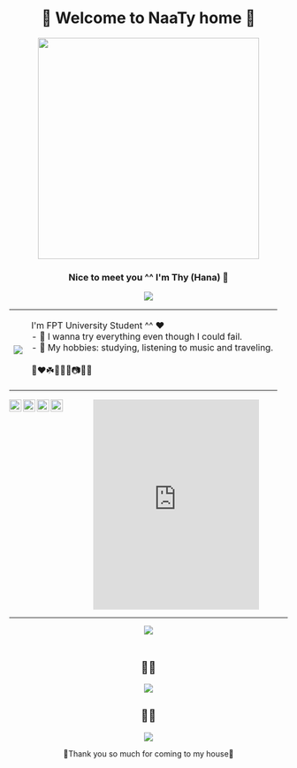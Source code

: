 <!DOCTYPE html>
<html lang="en">
<head>
    <meta charset="UTF-8">
    <meta name="viewport" content="width=device-width, initial-scale=1.0">
    <title>Your Profile</title>
    <style>
        body {
            text-align: center;
        }
    </style>
</head>
<body>

<!-- Welcome Section -->
<h1>🐇 Welcome to NaaTy home 🐇</h1>
<div><img src="https://media1.giphy.com/avatars/ariru/aMeIqTaYn87j.gif" width="400px"/></div>

<!-- Nice to Meet You Section -->
<h3>Nice to meet you ^^ I'm Thy (Hana) 🦢</h3>

<!-- Header Section -->
<div id="header">
    <img src="https://i.pinimg.com/originals/77/55/12/775512d222eb9562371cf24ca66ff790.gif"/>
</div>

<!-- Meomeo Section -->
<table>
    <tr>
        <td><img src="https://media0.giphy.com/media/9HIwpKaerZ3z6RTTyW/giphy.gif"/></td>
        <td>
            <p>I'm FPT University Student ^^ ❤️<br>
            - 🥰 I wanna try everything even though I could fail.<br>
            - 🌸 My hobbies: studying, listening to music and traveling.<br>
            <br>🥺❤️☘️🌸🌈🍒📷💎🎀</p>
        </td>
    </tr>
</table>

<!-- Connect with Hana Bae Section -->
<div>
    <a href="https://twitter.com/OrieHana"><img align="left" alt="OrieHana| Twitter" width="22px" src="https://cdn.jsdelivr.net/npm/simple-icons@v3/icons/twitter.svg" /></a>
    <a href="https://www.linkedin.com/in/thy-hoang-nha-646867216/"><img align="left" alt="thyy-nh%C3%A3-646867216| LinkedIn" width="22px" src="https://cdn.jsdelivr.net/npm/simple-icons@v3/icons/linkedin.svg" /></a>
    <a href="https://www.instagram.com/naaty.hgbae._/"><img align="left" alt="__almira.hana| Instagram" width="22px" src="https://cdn.jsdelivr.net/npm/simple-icons@v3/icons/instagram.svg" /></a>
    <a href="https://www.facebook.com/OrieSocuteee/"><img align="left" alt="OrieSocuteee| Facebook" width="22px" src="https://cdn.jsdelivr.net/npm/simple-icons@v3/icons/facebook.svg" /></a>
</div>

<!-- Spotify Embed Section -->
<div>
    <iframe src="https://open.spotify.com/embed/track/0OrwGH9aeguhopTVubv0VZ" width="300" height="380" frameborder="0" allowtransparency="true" allow="encrypted-media"></iframe>
</div>

<!-- GitHub Stats Section -->
<hr/>
<img src="https://komarev.com/ghpvc/?username=thynhacute&color=ff69b4"/>
<br/><br/>
<div>
    <h2>🌸🌸</h2>
    <img src="https://github-profile-summary-cards.vercel.app/api/cards/profile-details?username=thynhacute&theme=monokai"/><br/>
    <h2>🌸🌸</h2>
</div>

<!-- GitHub Stats Section -->
<div>
    <img src="https://github-readme-stats.vercel.app/api?username=thynhacute&show_icons=true&theme=radical"/>
    <p>🌸Thank you so much for coming to my house🌸</p>
</div>

</body>
</html>
